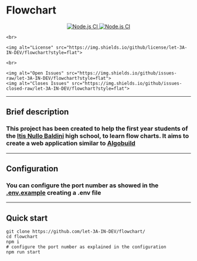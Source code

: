 # Flowchart

<p align="center">
    <a href="https://github.com/let-3A-IN-DEV/flowchart/actions/workflows/node.js.yml">
        <img alt="Node.js CI" src="https://github.com/let-3A-IN-DEV/flowchart/actions/workflows/node.js.yml/badge.svg">
    </a>
    <a href="https://github.com/let-3A-IN-DEV/flowchart/actions/workflows/node.js.yml">
        <img alt="Node.js CI" src="https://github.com/let-3A-IN-DEV/flowchart/actions/workflows/node.js.yml/badge.svg">
    </a>

    <br>
    
    <img alt="License" src="https://img.shields.io/github/license/let-3A-IN-DEV/flowchart?style=flat">

    <br>

    <img alt="Open Issues" src="https://img.shields.io/github/issues-raw/let-3A-IN-DEV/flowchart?style=flat">
    <img alt="Closes Issues" src="https://img.shields.io/github/issues-closed-raw/let-3A-IN-DEV/flowchart?style=flat">
</p>

---

## Brief description

### This project has been created to help the first year students of the [Itis Nullo Baldini](https://itisravenna.edu.it/) high school, to learn flow charts. It aims to create a web application similar to [Algobuild](https://algobuild.com/en/index.html)

---

## Configuration

### You can configure the port number as showed in the [.env.example](./.env.example) creating a .env file

---

## Quick start

```console
git clone https://github.com/let-3A-IN-DEV/flowchart/
cd flowchart
npm i
# configure the port number as explained in the configuration
npm run start
```